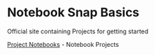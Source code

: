 # Notebook Snap Basics

Official site containing Projects for getting started 

[Project Notebooks](content/readme.md) - Notebook Projects
